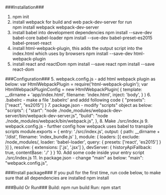 ###Installation### 
1. npm init 
2. install webpack for build and web pack-dev-server for run  
npm install webpack webpack-dev-server
3. install babel into development dependencies 
npm install --save-dev babel-core babel-loader
npm install --sve-dev babel-preset-es2015 babel-preset-react 
4. install html-webpack-plugin, this adds the output script into the index.html which uses by browsers 
npm install --save-dev html-webpack-plugin
5. install react and reactDom
npm install --save react
npm install --save react-dom

###Configuration### 
5. webpack.config.js - add html webpack plugin as below: 
var HtmlWebpackPlugin = require('html-webpack-plugin');
var HtmlWebpackPluginConfig = new HtmlWebpackPlugin(
    {
        template: __dirname + 'app/index.html',
        filename: 'index.html',
        inject: 'body',
    }
)
6. .babelrc - make a file '.babelrc' and addd following code
{
  "presets": ["react", "es2015"]
} 
7. package.json - modify "scripts" object as below: 
"scripts": {
    "start": "node ./node_modules/webpack-dev-server/bin/webpack-dev-server.js",
    "build": "node ./node_modules/webpack/bin/webpack.js",
  },
8. Make ./src/index.js 
9. webpack.config.js - further config how webpack uses babel to transpile scripts 
module.exports = {
    entry: './src/index.js',
    output: {
        path: __dirname + '/dist',
        filename: 'index_bundle.js'
    },
    module: {
        loaders: [{
            exclude: /node_modules/,
            loader: 'babel-loader',
            query: {
                presets: ['react', 'es2015']
            }
        }]
    },
    resolve: {
        extensions: ['.js', '.jsx']
    },
    devServer: {
        historyApiFallback: true,
        contentBase: './'
    }
}
10. Add some code inside your entry script ./src/index.js 
11. In package.json - change "main" as below:
  "main": "webpack.config.js",
 
###Install package###
If you pull for the first time, run code below, to make sure that all dependencies are installed
npm install

###Build  Or Run###
Build: npm run build
Run: npm start



